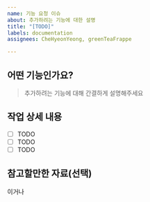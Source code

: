 ```yaml
---
name: 기능 요청 이슈
about: 추가하려는 기능에 대한 설명
title: "[TODO]"
labels: documentation
assignees: CheHyeonYeong, greenTeaFrappe

---
```


## 어떤 기능인가요?

> 추가하려는 기능에 대해 간결하게 설명해주세요

## 작업 상세 내용

- [ ] TODO
- [ ] TODO
- [ ] TODO

## 참고할만한 자료(선택)

이거나
